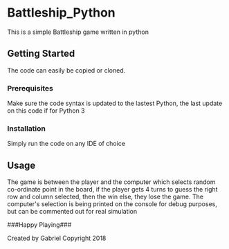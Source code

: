 # Battleship_Python
This is a simple Battleship game written in python


<!-- GETTING STARTED -->
## Getting Started

The code can easily be copied or cloned.

### Prerequisites

Make sure the code syntax is updated to the lastest Python, the last update on this code if for Python 3

### Installation

Simply run the code on any IDE of choice

<!-- USAGE EXAMPLES -->
## Usage

The game is between the player and the computer which selects random co-ordinate point in the board, if the player gets 4 turns to guess the right row and column selected, then the win else, they lose the game. The computer's selection is being printed on the console for debug purposes, but can be commented out for real simulation

###Happy Playing###


Created by Gabriel Copyright 2018

